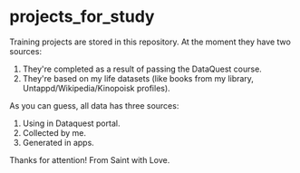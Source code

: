# projects_for_study

Training projects are stored in this repository.
At the moment they have two sources:

1. They're completed as a result of passing the DataQuest course.
2. They're based on my life datasets (like books from my library, Untappd/Wikipedia/Kinopoisk profiles).

As you can guess, all data has three sources:
1. Using in Dataquest portal.
2. Collected by me.
3. Generated in apps.


Thanks for attention! 
From Saint with Love.
